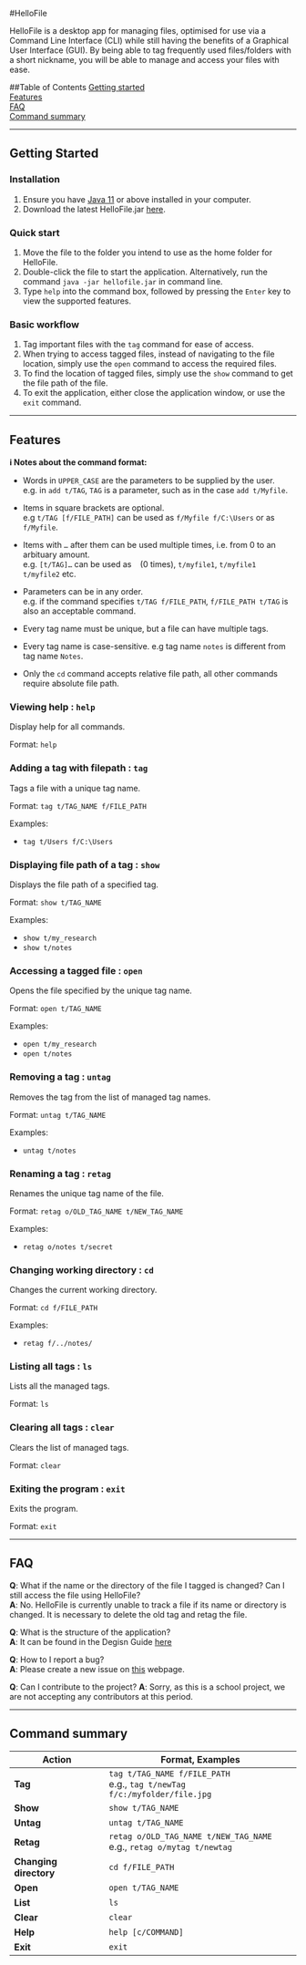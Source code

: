 #HelloFile

HelloFile is a desktop app for managing files, optimised for use via a Command Line Interface (CLI) while still having the benefits of a Graphical User Interface (GUI). By being able to tag frequently used files/folders with a short nickname, you will be able to manage and access your files with ease.

##Table of Contents
[Getting started](#Getting-Started)<br>
[Features](#Features)<br>
[FAQ](#FAQ)<br>
[Command summary](#Command-summary)<br>

--------------------------------------------------------------------------------------------------------------------

## Getting Started

### Installation
1. Ensure you have [Java 11](https://www.java.com/en/download/) or above installed in your computer. 
2. Download the latest HelloFile.jar [here](https://github.com/AY2021S1-CS2103T-F12-1/tp/releases).

### Quick start
1. Move the file to the folder you intend to use as the home folder for HelloFile.
2. Double-click the file to start the application. Alternatively, run the command `java -jar hellofile.jar` in command line.
3. Type `help` into the command box, followed by pressing the `Enter` key to view the supported features.

### Basic workflow
1. Tag important files with the `tag` command for ease of access.
2. When trying to access tagged files, instead of navigating to the file location, simply use the `open` command to access the required files.
3. To find the location of tagged files, simply use the `show` command to get the file path of the file.
4. To exit the application, either close the application window, or use the `exit` command.

--------------------------------------------------------------------------------------------------------------------

## Features

<div markdown="block" class="alert alert-info">

**:information_source: Notes about the command format:**<br>

* Words in `UPPER_CASE` are the parameters to be supplied by the user.<br>
  e.g. in `add t/TAG`, `TAG` is a parameter, such as in the case `add t/Myfile`.

* Items in square brackets are optional.<br>
  e.g `t/TAG [f/FILE_PATH]` can be used as `f/Myfile f/C:\Users` or as `f/Myfile`.

* Items with `…` after them can be used multiple times, i.e. from 0 to an arbituary amount.<br>
  e.g. `[t/TAG]…` can be used as ` ` (0 times), `t/myfile1`, `t/myfile1 t/myfile2` etc.

* Parameters can be in any order.<br>
  e.g. if the command specifies `t/TAG f/FILE_PATH`, `f/FILE_PATH t/TAG` is also an acceptable command.

* Every tag name must be unique, but a file can have multiple tags.

* Every tag name is case-sensitive. e.g tag name `notes` is different from tag name `Notes`.

* Only the `cd` command accepts relative file path, all other commands require absolute file path.

</div>

### Viewing help : `help`

Display help for all commands.

Format: `help`

### Adding a tag with filepath : `tag`

Tags a file with a unique tag name.

Format: `tag t/TAG_NAME f/FILE_PATH`

Examples:
* `tag t/Users f/C:\Users`

### Displaying file path of a tag : `show`

Displays the file path of a specified tag.

Format: `show t/TAG_NAME`

Examples:
* `show t/my_research`
* `show t/notes`

### Accessing a tagged file : `open`

Opens the file specified by the unique tag name.

Format: `open t/TAG_NAME`

Examples:
* `open t/my_research`
* `open t/notes`

### Removing a tag : `untag`

Removes the tag from the list of managed tag names.

Format: `untag t/TAG_NAME`

Examples:
* `untag t/notes`

### Renaming a tag : `retag`

Renames the unique tag name of the file.

Format: `retag o/OLD_TAG_NAME t/NEW_TAG_NAME`

Examples:
* `retag o/notes t/secret`

### Changing working directory : `cd`

Changes the current working directory.

Format: `cd f/FILE_PATH`

Examples:
* `retag f/../notes/`

### Listing all tags : `ls`

Lists all the managed tags.

Format: `ls`

### Clearing all tags : `clear`

Clears the list of managed tags.

Format: `clear`

### Exiting the program : `exit`

Exits the program.

Format: `exit`

--------------------------------------------------------------------------------------------------------------------

## FAQ
**Q**: What if the name or the directory of the file I tagged is changed? Can I still access the file using HelloFile?<br>
**A**: No. HelloFile is currently unable to track a file if its name or directory is changed. It is necessary to delete the old tag and retag the file.

**Q**: What is the structure of the application?<br>
**A**: It can be found in the Degisn Guide [here](https://github.com/AY2021S1-CS2103T-F12-1/tp/blob/master/docs/DeveloperGuide.md)

**Q**: How to I report a bug?<br>
**A**: Please create a new issue on [this](https://github.com/AY2021S1-CS2103T-F12-1/tp/issues) webpage.

**Q**: Can I contribute to the project?
**A**: Sorry, as this is a school project, we are not accepting any contributors at this period.

--------------------------------------------------------------------------------------------------------------------

## Command summary

Action | Format, Examples
--------|------------------
**Tag** | `tag t/TAG_NAME f/FILE_PATH` <br> e.g., `tag t/newTag f/c:/myfolder/file.jpg`
**Show** | `show t/TAG_NAME`
**Untag** | `untag t/TAG_NAME`
**Retag** | `retag o/OLD_TAG_NAME t/NEW_TAG_NAME` <br> e.g., `retag o/mytag t/newtag`
**Changing directory**| `cd f/FILE_PATH`
**Open** | `open t/TAG_NAME`
**List** | `ls`
**Clear** | `clear`
**Help** | `help [c/COMMAND]`
**Exit** | `exit`
